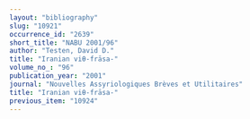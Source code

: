 ```yaml
---
layout: "bibliography"
slug: "10921"
occurrence_id: "2639"
short_title: "NABU 2001/96"
author: "Testen, David D."
title: "Iranian viθ-frāsa-"
volume_no_: "96"
publication_year: "2001"
journal: "Nouvelles Assyriologiques Brèves et Utilitaires"
title: "Iranian viθ-frāsa-"
previous_item: "10924"
---
```

